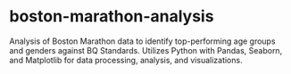 # boston-marathon-analysis
Analysis of Boston Marathon data to identify top-performing age groups and genders against BQ Standards. Utilizes Python with Pandas, Seaborn, and Matplotlib for data processing, analysis, and visualizations.
